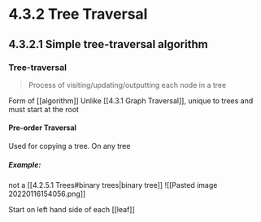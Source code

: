 # 4.3.2 Tree Traversal


## 4.3.2.1 Simple tree-traversal algorithm

### Tree-traversal

> Process of visiting/updating/outputting each node in a tree

Form of [[algorithm]]
Unlike [[4.3.1 Graph Traversal]], unique to trees and must start at the root

#### Pre-order Traversal
Used for copying a tree. 
On any tree 

##### Example:
not a [[4.2.5.1 Trees#binary trees|binary tree]]
![[Pasted image 20220116154056.png]]

Start on left hand side of each [[leaf]]